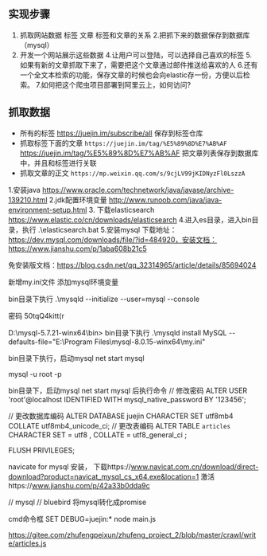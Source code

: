 ## 实现步骤
1. 抓取网站数据 标签 文章 标签和文章的关系
2.把抓下来的数据保存到数据库（mysql）
3. 开发一个网站展示这些数据
4.让用户可以登陆，可以选择自己喜欢的标签
5.如果有新的文章抓取下来了，需要把这个文章通过邮件推送给喜欢的人
6.还有一个全文本检索的功能，保存文章的时候也会向elastic存一份，方便以后检索。
7.如何把这个爬虫项目部署到阿里云上，如何访问?

## 抓取数据
- 所有的标签  https://juejin.im/subscribe/all  保存到标签仓库
- 抓取标签下面的文章 `https://juejin.im/tag/%E5%89%8D%E7%AB%AF`  https://juejin.im/tag/%E5%89%8D%E7%AB%AF 把文章列表保存到数据库中，并且和标签进行关联
- 抓取文章的正文 `https://mp.weixin.qq.com/s/9cjLV99jKIDNyzFl0LszzA`



1.安装java  https://www.oracle.com/technetwork/java/javase/archive-139210.html
2.jdk配置环境变量  http://www.runoob.com/java/java-environment-setup.html
3. 下载elasticsearch  https://www.elastic.co/cn/downloads/elasticsearch
4.进入es目录，进入bin目录，执行 .\elasticsearch.bat
5.安装mysql  下载地址：https://dev.mysql.com/downloads/file/?id=484920，安装文档：https://www.jianshu.com/p/1aba608b21c5

免安装版文档：https://blog.csdn.net/qq_32314965/article/details/85694024


新增my.ini文件
添加mysql环境变量

 bin目录下执行  .\mysqld --initialize --user=mysql --console

密码 50tqQ4kitt(r

D:\mysql-5.7.21-winx64\bin> 
 bin目录下执行 .\mysqld install MySQL --defaults-file="E:\Program Files\mysql-8.0.15-winx64\my.ini"

 bin目录下执行，启动mysql   net start mysql

 mysql -u root -p
 
bin目录下，启动mysql   net start mysql 后执行命令
// 修改密码
ALTER USER 'root'@localhost IDENTIFIED WITH mysql_native_password BY '123456';

// 更改数据库编码
ALTER DATABASE juejin CHARACTER SET utf8mb4 COLLATE utf8mb4_unicode_ci;
// 更改表编码
ALTER TABLE `articles` CHARACTER SET = utf8 , COLLATE = utf8_general_ci ;


FLUSH PRIVILEGES;

 navicate for mysql 安装，
 下载https://www.navicat.com.cn/download/direct-download?product=navicat_mysql_cs_x64.exe&location=1
 激活https://www.jianshu.com/p/42a33b0dda9c



// mysql 
// bluebird 将mysql转化成promise


cmd命令框
SET DEBUG=juejin:*
node main.js



https://gitee.com/zhufengpeixun/zhufeng_project_2/blob/master/crawl/write/articles.js
